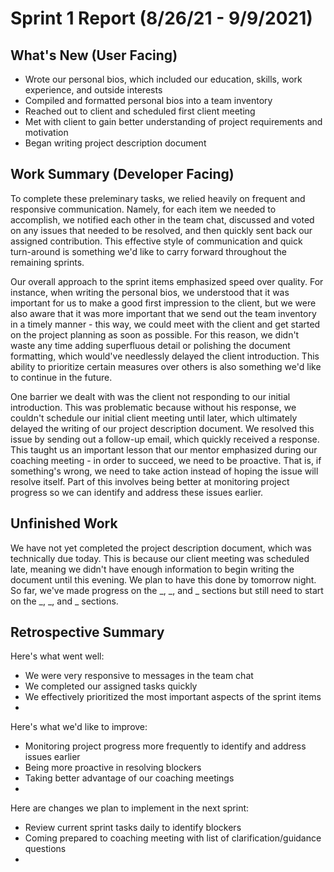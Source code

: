 # Sprint 1 Report (8/26/21 - 9/9/2021)

## What's New (User Facing)
 * Wrote our personal bios, which included our education, skills, work experience, and outside interests
 * Compiled and formatted personal bios into a team inventory
 * Reached out to client and scheduled first client meeting
 * Met with client to gain better understanding of project requirements and motivation
 * Began writing project description document

## Work Summary (Developer Facing)
To complete these preleminary tasks, we relied heavily on frequent and responsive communication. Namely, for each item we needed to accomplish, we notified each other in the team chat, discussed and voted on any issues that needed to be resolved, and then quickly sent back our assigned contribution. This effective style of communication and quick turn-around is something we'd like to carry forward throughout the remaining sprints.

Our overall approach to the sprint items emphasized speed over quality. For instance, when writing the personal bios, we understood that it was important for us to make a good first impression to the client, but we were also aware that it was more important that we send out the team inventory in a timely manner - this way, we could meet with the client and get started on the project planning as soon as possible. For this reason, we didn't waste any time adding superfluous detail or polishing the document formatting, which would've needlessly delayed the client introduction. This ability to prioritize certain measures over others is also something we'd like to continue in the future. 

One barrier we dealt with was the client not responding to our initial introduction. This was problematic because without his response, we couldn't schedule our initial client meeting until later, which ultimately delayed the writing of our project description document. We resolved this issue by sending out a follow-up email, which quickly received a response. This taught us an important lesson that our mentor emphasized during our coaching meeting - in order to succeed, we need to be proactive. That is, if something's wrong, we need to take action instead of hoping the issue will resolve itself. Part of this involves being better at monitoring project progress so we can identify and address these issues earlier.

## Unfinished Work
We have not yet completed the project description document, which was technically due today. This is because our client meeting was scheduled late, meaning we didn't have enough information to begin writing the document until this evening. We plan to have this done by tomorrow night. So far, we've made progress on the _, _, and _ sections but still need to start on the _, _, and _ sections.
 
## Retrospective Summary
Here's what went well:
  * We were very responsive to messages in the team chat
  * We completed our assigned tasks quickly
  * We effectively prioritized the most important aspects of the sprint items
  * 
 
Here's what we'd like to improve:
   * Monitoring project progress more frequently to identify and address issues earlier
   * Being more proactive in resolving blockers
   * Taking better advantage of our coaching meetings
   *
  
Here are changes we plan to implement in the next sprint:
   * Review current sprint tasks daily to identify blockers
   * Coming prepared to coaching meeting with list of clarification/guidance questions 
   * 